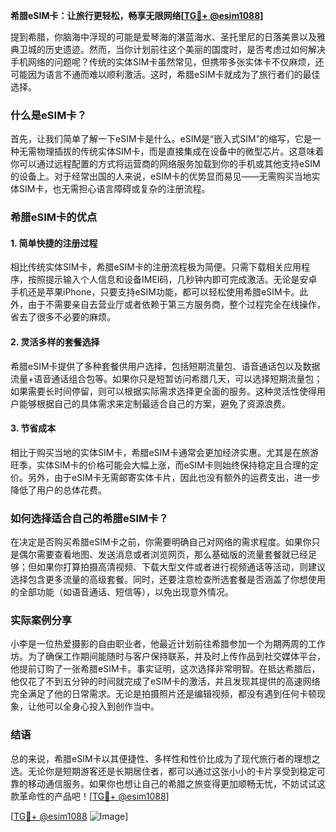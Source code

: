 **希腊eSIM卡：让旅行更轻松，畅享无限网络[[TG💪+ @esim1088](https://t.me/s/esim1088)]**

提到希腊，你脑海中浮现的可能是爱琴海的湛蓝海水、圣托里尼的日落美景以及雅典卫城的历史遗迹。然而，当你计划前往这个美丽的国度时，是否考虑过如何解决手机网络的问题呢？传统的实体SIM卡虽然常见，但携带多张实体卡不仅麻烦，还可能因为语言不通而难以顺利激活。这时，希腊eSIM卡就成为了旅行者们的最佳选择。

### 什么是eSIM卡？

首先，让我们简单了解一下eSIM卡是什么。eSIM是“嵌入式SIM”的缩写，它是一种无需物理插拔的传统实体SIM卡，而是直接集成在设备中的微型芯片。这意味着你可以通过远程配置的方式将运营商的网络服务加载到你的手机或其他支持eSIM的设备上。对于经常出国的人来说，eSIM卡的优势显而易见——无需购买当地实体SIM卡，也无需担心语言障碍或复杂的注册流程。

### 希腊eSIM卡的优点

#### 1. 简单快捷的注册过程

相比传统实体SIM卡，希腊eSIM卡的注册流程极为简便。只需下载相关应用程序，按照提示输入个人信息和设备IMEI码，几秒钟内即可完成激活。无论是安卓手机还是苹果iPhone，只要支持eSIM功能，都可以轻松使用希腊eSIM卡。此外，由于不需要亲自去营业厅或者依赖于第三方服务商，整个过程完全在线操作，省去了很多不必要的麻烦。

#### 2. 灵活多样的套餐选择

希腊eSIM卡提供了多种套餐供用户选择，包括短期流量包、语音通话包以及数据流量+语音通话组合包等。如果你只是短暂访问希腊几天，可以选择短期流量包；如果需要长时间停留，则可以根据实际需求选择更全面的服务。这种灵活性使得用户能够根据自己的具体需求来定制最适合自己的方案，避免了资源浪费。

#### 3. 节省成本

相比于购买当地的实体SIM卡，希腊eSIM卡通常会更加经济实惠。尤其是在旅游旺季，实体SIM卡的价格可能会大幅上涨，而eSIM卡则始终保持稳定且合理的定价。另外，由于eSIM卡无需邮寄实体卡片，因此也没有额外的运费支出，进一步降低了用户的总体花费。

### 如何选择适合自己的希腊eSIM卡？

在决定是否购买希腊eSIM卡之前，你需要明确自己对网络的需求程度。如果你只是偶尔需要查看地图、发送消息或者浏览网页，那么基础版的流量套餐就已经足够；但如果你打算拍摄高清视频、下载大型文件或者进行视频通话等活动，则建议选择包含更多流量的高级套餐。同时，还要注意检查所选套餐是否涵盖了你想使用的全部功能（如语音通话、短信等），以免出现意外情况。

### 实际案例分享

小李是一位热爱摄影的自由职业者，他最近计划前往希腊参加一个为期两周的工作坊。为了确保工作期间能随时与客户保持联系，并及时上传作品到社交媒体平台，他提前订购了一张希腊eSIM卡。事实证明，这次选择非常明智。在抵达希腊后，他仅花了不到五分钟的时间就完成了eSIM卡的激活，并且发现其提供的高速网络完全满足了他的日常需求。无论是拍摄照片还是编辑视频，都没有遇到任何卡顿现象，让他可以全身心投入到创作当中。

### 结语

总的来说，希腊eSIM卡以其便捷性、多样性和性价比成为了现代旅行者的理想之选。无论你是短期游客还是长期居住者，都可以通过这张小小的卡片享受到稳定可靠的移动通信服务。如果你也想让自己的希腊之旅变得更加顺畅无忧，不妨试试这款革命性的产品吧！[[TG💪+ @esim1088](https://t.me/s/esim1088)]

[[TG💪+ @esim1088](https://t.me/s/esim1088) ![Image](https://i.postimg.cc/4NQfJmqS/Snipaste-2025-05-13-00-14-12.png)]